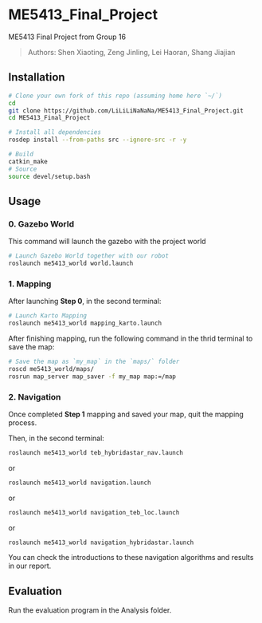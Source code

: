 # ME5413_Final_Project
ME5413 Final Project from Group 16
> Authors: Shen Xiaoting, Zeng Jinling, Lei Haoran, Shang Jiajian
## Installation
```bash
# Clone your own fork of this repo (assuming home here `~/`)
cd
git clone https://github.com/LiLiLiNaNaNa/ME5413_Final_Project.git
cd ME5413_Final_Project

# Install all dependencies
rosdep install --from-paths src --ignore-src -r -y

# Build
catkin_make
# Source 
source devel/setup.bash
```
## Usage

### 0. Gazebo World

This command will launch the gazebo with the project world

```bash
# Launch Gazebo World together with our robot
roslaunch me5413_world world.launch
```
### 1. Mapping

After launching **Step 0**, in the second terminal:

```bash
# Launch Karto Mapping
roslaunch me5413_world mapping_karto.launch
```

After finishing mapping, run the following command in the thrid terminal to save the map:

```bash
# Save the map as `my_map` in the `maps/` folder
roscd me5413_world/maps/
rosrun map_server map_saver -f my_map map:=/map
```

### 2. Navigation

Once completed **Step 1** mapping and saved your map, quit the mapping process.

Then, in the second terminal:

```bash
roslaunch me5413_world teb_hybridastar_nav.launch
```

or

```bash
roslaunch me5413_world navigation.launch
```

or

```bash
roslaunch me5413_world navigation_teb_loc.launch
```

or

```bash
roslaunch me5413_world navigation_hybridastar.launch
```

You can check the introductions to these navigation algorithms and results in our report.

## Evaluation

Run the evaluation program in the Analysis folder.
